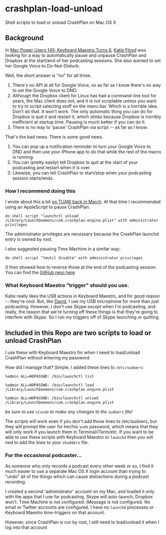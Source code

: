 crashplan-load-unload
=====================

Shell scripts to load or unload CrashPlan on Mac OS X


## Background ##

In [Mac Power Users 145: Keyboard Maestro Turns 6], [Katie Floyd] was looking for a way to automatically pause and unpause CrashPlan and Dropbox at the start/end of her podcasting sessions.  She also wanted to set her Google Voice to Do-Not-Disturb. 

Well, the short answer is "no" for all three.

1. There's no API at all for Google Voice, so as far as I know there's no way to set the Google Voice to DND.
2. Although the Dropbox client for Linux has had a command-line tool for years, the Mac client does not, and it is not scriptable unless you want to try to script selecting stuff on the menu bar. Which is a horrible idea. Don't do that. It won't work. The only *automatic* thing you can do for Dropbox is quit it and restart it, which stinks because Dropbox is horribly inefficient at startup time. Pausing is much better if you can do it.
3. There is no way to 'pause' CrashPlan via script -- as far as I know.

That's the bad news. There is *some* good news.

1. You can pop up a notification reminder to turn your Google Voice to DND and then use your iPhone app to do that while the rest of the macro is running.
2. You can (pretty easily) tell Dropbox to quit at the start of your podcasting and restart when it is over.
3. Likewise, you can tell CrashPlan to start/stop when your podcasting session starts/ends.

### How I recommend doing this ###

I wrote about this a bit [on TUAW back in March]. At that time I recommended using an AppleScript to pause CrashPlan:

	do shell script "launchctl unload /Library/LaunchDaemons/com.crashplan.engine.plist" with administrator privileges

The administrator privileges are necessary because the CrashPlan launchd entry is owned by root.

I *also* suggested pausing Time Machine in a similar way:

	do shell script "tmutil disable" with administrator privileges

(I then showed how to reverse those at the end of the podcasting session. You can find the [GitHub repo here] 

### What Keyboard Maestro "trigger" should you use. ###

Katie really likes the USB actions in Keyboard Maestro, and for good reason -- they're cool. But, like [David], I use my USB microphone for more than just podcasting. However, I don't use Skype *except* when I'm podcasting, and really, the reason that we're turning off these things is that they're going to interfere with *Skype.* So I run my triggers off of Skype launching or quitting.

## Included in this Repo are two scripts to load or unload CrashPlan 

I use these with Keyboard Maestro for when I need to load/unload CrashPlan without entering my password.

How did I manage that? Simple, I added these lines to `/etc/sudoers`:

	%admin ALL=NOPASSWD: /bin/launchctl list
	
	%admin ALL=NOPASSWD: /bin/launchctl load /Library/LaunchDaemons/com.crashplan.engine.plist
	
	%admin ALL=NOPASSWD: /bin/launchctl unload /Library/LaunchDaemons/com.crashplan.engine.plist

*be sure to use `visudo` to make any changes to the `sudoers` file!*

The scripts will work even if you don't add those lines to /etc/sudoers, but they will prompt the user for her/his `sudo` password, which means that they will only work if you launch them in Terminal/iTerm/etc. If you want to be able to use these scripts with Keyboard Maestro or `launchd` then you will ned to add the lines to your `shudders` file.

### For the occasional podcaster...

As someone who only records a podcast every other week or so, I find it much easier to use a separate Mac OS X login account than trying to "undo" all of the things which can cause distractions during a podcast recording.

I created a second 'administrator' account on my Mac, and loaded it only with the apps that I use for podcasting. Skype will auto-launch, Dropbox won't. Time Machine is not configured. iMessage is not configured. No email or Twitter accounts are configured. I have no `launchd` processes or Keyboard Maestro time-triggers on that account.

However, since CrashPlan is run by root, I still need to load/unload it when I log into that account

[on TUAW back in March]: http://www.tuaw.com/2013/03/12/keyboard-maestro-before-and-after-skype-podcasting/ 

[Katie Floyd]: http://www.katiefloyd.me/

[Mac Power Users 145: Keyboard Maestro Turns 6]: http://www.macpowerusers.com/2013/07/07/mac-power-users-145-keyboard-maestro-turns-6/

[GitHub repo here]: https://github.com/tjluoma/keyboard-maestro-for-podcasts

[David]: http://www.macsparky.com/


